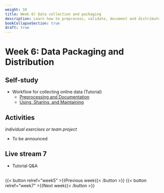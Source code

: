```yaml
---
weight: 50
title: Week 6) Data collection and packaging
description: Learn how to preprocess, validate, document and distribute your data - both internally (collaborators within the same organization) and externally (the public domain).
bookCollapseSection: true
draft: true
---
```


# Week 6: Data Packaging and Distribution

<!--- Feedback on coding up the data collection
-->
## Self-study
- Workflow for collecting online data (Tutorial)
  - [Preprocessing and Documentation](docs/tutorials/workflow/preprocessing.md)
  - [Using, Sharing, and Maintaining](docs/tutorials/workflow/use-and-maintain.md)
<!--- Tutorial: Data packaging and distribution-->

## Activities
*individual exercises or team project*
- To be announced

## Live stream 7
- Tutorial Q&A


<!--
## Exercises and activities
- ...
- ...
-->
<br>
{{< button relref="week5" >}}Previous week{{< /button >}}
{{< button relref="week7" >}}Next week{{< /button >}}
